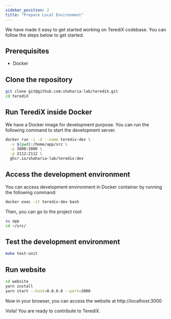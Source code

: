 ```yaml
---
sidebar_position: 2
title: "Prepare Local Environment"
---
```


We have made it easy to get started working on TerediX codebase. You can follow the steps below to get started.

## Prerequisites
- Docker

## Clone the repository

```bash
git clone git@github.com:shaharia-lab/terediX.git
cd terediX
```

## Run TerediX inside Docker

We have a Docker image for development purpose. You can run the following command to start the development server.

```bash
docker run -i -d --name teredix-dev \
  -v $(pwd):/home/app/src \
  -p 3000:3000 \
  -p 2112:2112 \
  ghcr.io/shaharia-lab/teredix:dev
```

## Access the development environment

You can access development environment in Docker container by running the following command:

```bash
docker exec -it teredix-dev bash
```

Then, you can go to the project root

```bash
su app
cd ~/src/
```

## Test the development environment

```bash
make test-unit
```

## Run website

```bash
cd website
yarn install
yarn start --host=0.0.0.0 --port=3000
```

Now in your browser, you can access the website at http://localhost:3000

Voila! You are ready to contribute to TerediX.